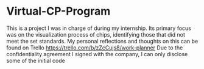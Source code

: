 # Virtual-CP-Program
This is a project I was in charge of during my internship. Its primary focus was on the visualization process of chips, identifying those that did not meet the set standards. My personal reflections and thoughts on this can be found on Trello https://trello.com/b/zZcCujs8/work-planner 
Due to the confidentiality agreement I signed with the company, I can only disclose some of the initial code
